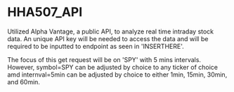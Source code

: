 # HHA507_API
Utilized Alpha Vantage, a public API, to analyze real time intraday stock data. 
An unique API key will be needed to access the data and will be required to be inputted to endpoint as seen in 'INSERTHERE'.

The focus of this get request will be on 'SPY' with 5 mins intervals. However, symbol=SPY can be adjusted by choice to any ticker of choice  amd internval=5min can be adjusted by choice to either 1min, 15min, 30min, and 60min. 